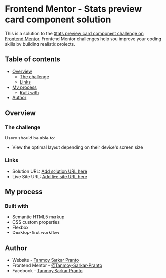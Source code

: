# Frontend Mentor - Stats preview card component solution

This is a solution to the [Stats preview card component challenge on Frontend Mentor](https://www.frontendmentor.io/challenges/stats-preview-card-component-8JqbgoU62). Frontend Mentor challenges help you improve your coding skills by building realistic projects.

## Table of contents

- [Overview](#overview)
  - [The challenge](#the-challenge)
  - [Links](#links)
- [My process](#my-process)
  - [Built with](#built-with)
- [Author](#author)

## Overview

### The challenge

Users should be able to:

- View the optimal layout depending on their device's screen size

### Links

- Solution URL: [Add solution URL here](https://github.com/Tanmoy-Sarkar-Pranto/frontendmentor-stats-preview-card-component)
- Live Site URL: [Add live site URL here](https://tanmoy-sarkar-pranto.github.io/frontendmentor-stats-preview-card-component/)

## My process

### Built with

- Semantic HTML5 markup
- CSS custom properties
- Flexbox
- Desktop-first workflow

## Author

- Website - [Tanmoy Sarkar Pranto](https://portfolio-react-nwow.onrender.com/)
- Frontend Mentor - [@Tanmoy-Sarkar-Pranto](https://www.frontendmentor.io/profile/Tanmoy-Sarkar-Pranto)
- Facebook - [Tanmoy Sarkar Pranto](https://www.facebook.com/lmpranto.10/)
